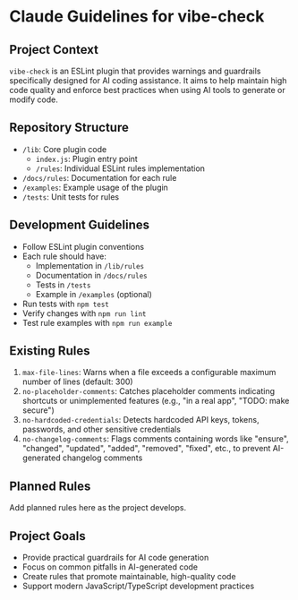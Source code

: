 # Claude Guidelines for vibe-check

## Project Context

`vibe-check` is an ESLint plugin that provides warnings and guardrails specifically designed for AI coding assistance. It aims to help maintain high code quality and enforce best practices when using AI tools to generate or modify code.

## Repository Structure

- `/lib`: Core plugin code
  - `index.js`: Plugin entry point
  - `/rules`: Individual ESLint rules implementation
- `/docs/rules`: Documentation for each rule
- `/examples`: Example usage of the plugin
- `/tests`: Unit tests for rules

## Development Guidelines

- Follow ESLint plugin conventions
- Each rule should have:
  - Implementation in `/lib/rules`
  - Documentation in `/docs/rules`
  - Tests in `/tests`
  - Example in `/examples` (optional)
- Run tests with `npm test`
- Verify changes with `npm run lint`
- Test rule examples with `npm run example`

## Existing Rules

1. `max-file-lines`: Warns when a file exceeds a configurable maximum number of lines (default: 300)
2. `no-placeholder-comments`: Catches placeholder comments indicating shortcuts or unimplemented features (e.g., "in a real app", "TODO: make secure")
3. `no-hardcoded-credentials`: Detects hardcoded API keys, tokens, passwords, and other sensitive credentials
4. `no-changelog-comments`: Flags comments containing words like "ensure", "changed", "updated", "added", "removed", "fixed", etc., to prevent AI-generated changelog comments

## Planned Rules

Add planned rules here as the project develops.

## Project Goals

- Provide practical guardrails for AI code generation
- Focus on common pitfalls in AI-generated code
- Create rules that promote maintainable, high-quality code
- Support modern JavaScript/TypeScript development practices